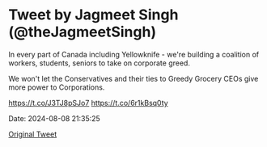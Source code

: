 # Tweet by Jagmeet Singh (@theJagmeetSingh)

In every part of Canada including Yellowknife - we're building a coalition of workers, students, seniors to take on corporate greed.

We won't let the Conservatives and their ties to Greedy Grocery CEOs give more power to Corporations.

https://t.co/J3TJ8pSJo7 https://t.co/6r1kBsq0ty

Date: 2024-08-08 21:35:25

[Original Tweet](https://x.com/theJagmeetSingh/status/1821661516942471518)

